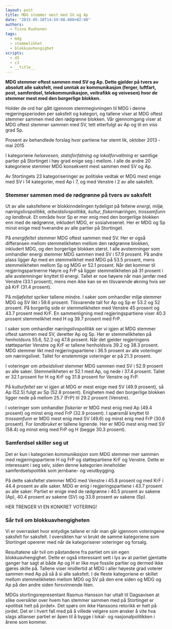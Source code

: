 ```yaml
---
layout: post
title: MDG stemmer mest med SV og Ap
date: "2015-05-10T14:59:08.000+02:00"
authors:
  - Tiina Ruohonen
tags:
  - mdg
  - stemmelikhet
  - blokkuavhengighet
scripts:
  - d3
  - c3
  - __title__
---
```


**MDG stemmer oftest sammen med SV og Ap. Dette gjelder på tvers av absolutt alle saksfelt, med unntak av kommunikasjon (ferger, luftfart, post, samferdsel, telekommunikasjon, veitrafikk og veivesen) hvor de stemmer mest med den borgerlige blokken.**

Holder de ord har gått igjennom stemmegivningen til MDG i denne regjeringsperioden per saksfelt og kategori, og tallene viser at MDG oftest stemmer sammen med den rødgrønne blokken. Vår gjennomgang viser at MDG oftest stemmer sammen med SV, tett etterfulgt av Ap og til en viss grad Sp.

<div id="percentage-overall"></div>
<figcaption>Prosent av behandlede forslag hvor partiene har stemt lik, oktober 2013 - mai 2015</figcaption>

I kategoriene *helsevesen, statsforfatning og lokalforvaltning* er samtlige partier på Stortinget i høy grad enige seg i mellom. I alle de andre 20 kategoriene stemmer MDG konsekvent mest sammen med SV og Ap.

Av Stortingets 23 kategoriseringer av politiske vedtak er MDG mest enige med SV i 14 kategorier, med Ap i 7, og med Venstre i 2 av alle saksfelt.

### Stemmer sammen med de rødgrønne på tvers av saksfelt

Ut av alle saksfeltene er blokkinndelingen tydeligst på feltene *energi, miljø, næringslivspolitikk, arbeidslivspolitikk, kultur, fiskerinæringen, trossamfunn og landbruk*. Et område hvor Sp er mer enig med den borgerlige blokken enn med de rødgrønne, inkludert MDG, er sosialvesenet. Her er MDG og Sp minst enige med hverandre av alle partier på Stortinget.

På *energifeltet* stemmer MDG oftest sammen med SV. Her er også differansen mellom stemmelikheten mellom den rødgrønne blokken, inkludert MDG, og den borgerlige blokken størst. I alle avstemninger som omhandler energi stemmer MDG sammen med SV i 57.9 prosent. På andre plass ligger Ap med en stemmelikhet med MDG på 53.5 prosent, mens stemmelikheten mellom Sp og MDG er 52.1 prosent. Når det kommer til regjeringspartnerne Høyre og FrP så ligger stemmelikheten på 31 prosent i alle avstemninger knyttet til energi. Tallet er noe høyere når man jamfør med Venstre (33.1 prosent), mens men ikke kan se en tilsvarende økning hvis ser på KrF (31.4 prosent).

På *miljøfeltet* spriker tallene mindre. I saker som omhandler miljø stemmer MDG og SV likt i 59.6 prosent. Tilsvarende tall for Ap og Sp er 53.2 og 52 prosent. På borgerlig side er stemmelikheten med Venstre 45 prosent og 43.7 prosent med KrF. En sammenligning med regjeringspartiene viser 40.3 prosent stemmelikhet med H og 39.7 prosent med FrP.

I saker som omhandler *næringslivspolitikk* ser vi igjen at MDG stemmer oftest sammen med SV, deretter Ap og Sp. Her er stemmelikheten på henholdsvis 55.6, 52.2 og 47.8 prosent. Når det gjelder regjeringens støttepartier Venstre og KrF er tallene henholdsvis 39.2 og 38.3 prosent. MDG stemmer likt med regjeringspartiene i 36.5 prosent av alle voteringer om næringslivet. Tallet for enstemmige voteringer er på 21.3 prosent.

I voteringer om *arbeidslivet* stemmer MDG sammen med SV i 52.9 prosent av alle saker. Stemmelikheten er 52.1 med Ap, og nede i 37.4 prosent. Tallet er 32.1 prosent for H og KrF og 31.8 prosent for Venstre og FrP.

På *kulturfeltet* ser vi igjen at MDG er mest enige med SV (49.9 prosent), så Ap (52.5) fulgt av Sp (52.8 prosent). Enigheten med den borgerlige blokken ligger nede på mellom 25.7 (FrP) til 29.2 prosent (Venstre).

I voteringer som omhandler *fiskerier* er MDG mest enig med Ap (49.4 prosent) og minst enig med FrP (32.9 prosent). I spørsmål knyttet til *trossamfunn* er MDG mest enig med SV (49.6) og minst enig med FrP (30.6 prosent). For *landbruket* er tallene lignende. Her er MDG mest enig med SV (58.4) og minst enig med FrP og H (begge 30.3 prosent).

### Samferdsel skiller seg ut

Det er kun i kategorien *kommunikasjon* som MDG stemmer mer sammen med regjeringspartiene H og FrP og støttepartiene KrF og Venstre. Dette er interessant i seg selv, siden denne kategorien inneholder samferdselspolitikk som jernbane- og veiutbygging.

På dette saksfeltet stemmer MDG med Venstre i 45.8 prosent og med KrF i 44.4 prosent av alle saker. MDG er enig i regjeringspartiene i 43.7 prosent av alle saker. Partiet er enige med de rødgrønne i 40.5 prosent av sakene (Ap), 40.4 prosent av sakene (SV) og 33.8 prosent av sakene (Sp).

HER TRENGER VI EN KONKRET VOTERING!

### Sår tvil om blokkuavhengigheten

Vi er overrasket hvor entydige tallene er når man går igjennom voteringene saksfelt for saksfelt. I oversikten har vi brukt de samme kategoriene som Stortinget opererer med når de kategoriserer voteringer og forsalg.

Resultatene sår tvil om påstandene fra partiet om sin egen blokkuavhengighet. Dette er også interessant sett i lys av at partiet gjentatte ganger har sagt at både Ap og H er like mye fossile partier og dermed ikke gjøres skille på. Tallene viser imidlertid at MDG i aller høyeste grad voterer sammen med Ap på så å si alle saksfelt. I de fleste kategoriene er skillet mellom stemmelikheten mellom MDG og SV på den ene siden og MDG og Ap på den andre siden forsvinnende liten.

MDGs stortingsrepresentant Rasmus Hansson har uttalt til Dagsavisen at slike oversikter over hvem han stemmer sammen med på Stortinget er «politisk helt på jordet». Det spørs om ikke Hanssons retorikk er helt på jordet. Det er i hvert fall med på å villede velgere som ønsker å vite hva slags allianser partiet er åpen til å bygge i lokal- og nasjonalpolitikken i årene som kommer.



